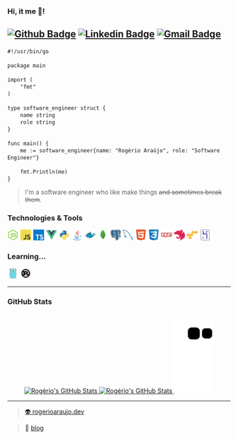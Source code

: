 
### Hi, it me 🖖!

[![Github Badge](https://img.shields.io/badge/-rodgeraraujo-000?style=flat-square&logo=Github&logoColor=white&link=https://github.com/rodgeraraujo)](https://github.com/rodgeraraujo)
[![Linkedin Badge](https://img.shields.io/badge/-RogerioAraujo-blue?style=flat-square&logo=Linkedin&logoColor=white&link=https://www.linkedin.com/in/rog%C3%A9rio-ara%C3%BAjo-a4891b124/)](https://www.linkedin.com/in/rog%C3%A9rio-ara%C3%BAjo-a4891b124/)
[![Gmail Badge](https://img.shields.io/badge/-rogerio.araujo@mail.com-blue?style=flat-square&logo=mail.ru&logoColor=white&link=mailto:rogerio.araujo.mail.com)](mailto:rogerio.araujo@mail.com)
---

```golang
#!/usr/bin/go

package main

import (
	"fmt"
)

type software_engineer struct {
	name string
	role string
}

func main() {
	me := software_engineer{name: "Rogério Araújo", role: "Software Engineer"}

	fmt.Println(me)
}
```

> I'm a software engineer who like make things ~~and sometimes break them~~.


### Technologies & Tools
<code><img height="25" src="https://raw.githubusercontent.com/devicons/devicon/master/icons/nodejs/nodejs-original.svg"></code>
<code><img height="25" src="https://raw.githubusercontent.com/devicons/devicon/master/icons/javascript/javascript-original.svg"></code>
<code><img height="25" src="https://raw.githubusercontent.com/devicons/devicon/master/icons/typescript/typescript-original.svg"></code>
<code><img height="25" src="https://raw.githubusercontent.com/devicons/devicon/master/icons/vuejs/vuejs-original.svg"></code>
<code><img height="25" src="https://raw.githubusercontent.com/devicons/devicon/master/icons/python/python-original.svg"></code>
<code><img height="25" src="https://raw.githubusercontent.com/devicons/devicon/master/icons/java/java-original.svg"></code>
<code><img height="25" src="https://raw.githubusercontent.com/devicons/devicon/master/icons/docker/docker-original.svg"></code>
<code><img height="25" src="https://raw.githubusercontent.com/devicons/devicon/master/icons/mongodb/mongodb-original.svg"></code>
<code><img height="25" src="https://raw.githubusercontent.com/devicons/devicon/master/icons/postgresql/postgresql-original.svg"></code>
<code><img height="25" src="https://raw.githubusercontent.com/devicons/devicon/master/icons/mysql/mysql-original.svg"></code>
<code><img height="25" src="https://raw.githubusercontent.com/devicons/devicon/master/icons/html5/html5-original.svg"></code>
<code><img height="25" src="https://raw.githubusercontent.com/devicons/devicon/master/icons/css3/css3-original.svg"></code>
<code><img height="25" src="https://raw.githubusercontent.com/devicons/devicon/master/icons/npm/npm-original-wordmark.svg"></code>
<code><img height="25" src="https://raw.githubusercontent.com/devicons/devicon/master/icons/nestjs/nestjs-plain.svg"></code>
<code><img height="25" src="https://raw.githubusercontent.com/devicons/devicon/master/icons/amazonwebservices/amazonwebservices-original.svg"></code>
<code><img height="25" src="https://raw.githubusercontent.com/devicons/devicon/master/icons/heroku/heroku-original.svg"></code>
  
  
### Learning...
<code><img height="25" src="https://raw.githubusercontent.com/devicons/devicon/master/icons/go/go-original.svg"></code>
<code><img height="25" src="https://raw.githubusercontent.com/devicons/devicon/master/icons/rust/rust-plain.svg"></code>

 ---
 
 ### GitHub Stats

<div align="center">	
  <a href="https://github.com/rodgeraraujo">
  <img height="180em" src="https://github-readme-stats.vercel.app/api?username=rodgeraraujo&show_icons=true&theme=dracula&include_all_commits=true&count_private=true" alt="Rogério's GitHub Stats"/>
  <img height="180em" src="https://github-readme-stats.vercel.app/api/top-langs/?username=rodgeraraujo&layout=compact&langs_count=7&hide=java,html,php,handlebars&theme=dracula" alt="Rogério's GitHub Stats"/>
  <img height="180em" src="https://github.com/rodgeraraujo/rodgeraraujo/blob/output/github-contribution-grid-snake.svg" alt="Snake animation"/>
</div>
	

 ---

> 👽 [rogerioaraujo.dev](https://rogerioaraujo.dev)

> 🌌 [blog](https://blog.rogerioaraujo.dev)
